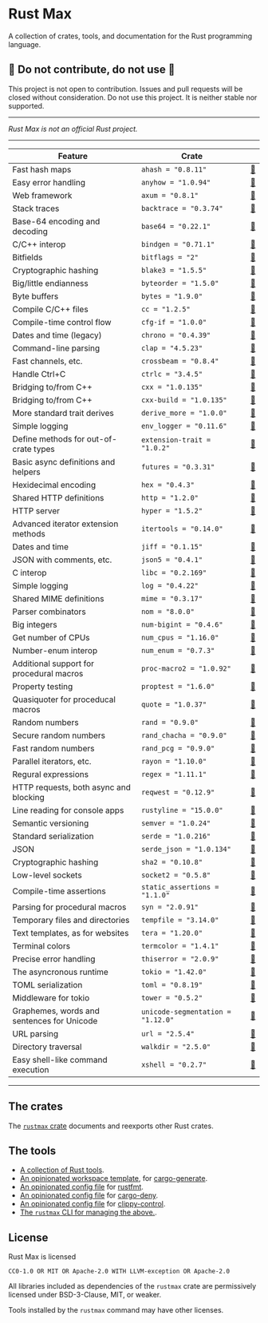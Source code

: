 # Rust Max

A collection of crates, tools, and documentation for the Rust programming language.


## 🚧 Do not contribute, do not use 🚧

This project is not open to contribution.
Issues and pull requests will be closed without consideration.
Do not use this project.
It is neither stable nor supported.

---

*Rust Max is not an official Rust project.*

---

| Feature | Crate | |
|-|-|-|
| Fast hash maps | `ahash = "0.8.11"` | [📖](https://docs.rs/ahash/0.8.11/ahash) |
| Easy error handling | `anyhow = "1.0.94"` | [📖](https://docs.rs/anyhow/1.0.94/anyhow) |
| Web framework | `axum = "0.8.1"` | [📖](https://docs.rs/axum/0.8.1/axum) |
| Stack traces | `backtrace = "0.3.74"` | [📖](https://docs.rs/backtrace/0.3.74/backtrace) |
| Base-64 encoding and decoding | `base64 = "0.22.1"` | [📖](https://docs.rs/base64/0.22.1/base64) |
| C/C++ interop | `bindgen = "0.71.1"` | [📖](https://docs.rs/bindgen/0.71.1/bindgen) |
| Bitfields | `bitflags = "2"` | [📖](https://docs.rs/bitflags/2/bitflags) |
| Cryptographic hashing | `blake3 = "1.5.5"` | [📖](https://docs.rs/blake3/1.5.5/blake3) |
| Big/little endianness | `byteorder = "1.5.0"` | [📖](https://docs.rs/byteorder/1.5.0/byteorder) |
| Byte buffers | `bytes = "1.9.0"` | [📖](https://docs.rs/bytes/1.9.0/bytes) |
| Compile C/C++ files | `cc = "1.2.5"` | [📖](https://docs.rs/cc/1.2.5/cc) |
| Compile-time control flow | `cfg-if = "1.0.0"` | [📖](https://docs.rs/cfg-if/1.0.0/cfg_if) |
| Dates and time (legacy) | `chrono = "0.4.39"` | [📖](https://docs.rs/chrono/0.4.39/chrono) |
| Command-line parsing | `clap = "4.5.23"` | [📖](https://docs.rs/clap/4.5.23/clap) |
| Fast channels, etc. | `crossbeam = "0.8.4"` | [📖](https://docs.rs/crossbeam/0.8.4/crossbeam) |
| Handle Ctrl+C | `ctrlc = "3.4.5"` | [📖](https://docs.rs/ctrlc/3.4.5/ctrlc) |
| Bridging to/from C++ | `cxx = "1.0.135"` | [📖](https://docs.rs/cxx/1.0.135/cxx) |
| Bridging to/from C++ | `cxx-build = "1.0.135"` | [📖](https://docs.rs/cxx-build/1.0.135/cxx_build) |
| More standard trait derives | `derive_more = "1.0.0"` | [📖](https://docs.rs/derive_more/1.0.0/derive_more) |
| Simple logging | `env_logger = "0.11.6"` | [📖](https://docs.rs/env_logger/0.11.6/env_logger) |
| Define methods for out-of-crate types | `extension-trait = "1.0.2"` | [📖](https://docs.rs/extension-trait/1.0.2/extension_trait) |
| Basic async definitions and helpers | `futures = "0.3.31"` | [📖](https://docs.rs/futures/0.3.31/futures) |
| Hexidecimal encoding | `hex = "0.4.3"` | [📖](https://docs.rs/hex/0.4.3/hex) |
| Shared HTTP definitions | `http = "1.2.0"` | [📖](https://docs.rs/http/1.2.0/http) |
| HTTP server | `hyper = "1.5.2"` | [📖](https://docs.rs/hyper/1.5.2/hyper) |
| Advanced iterator extension methods | `itertools = "0.14.0"` | [📖](https://docs.rs/itertools/0.14.0/itertools) |
| Dates and time | `jiff = "0.1.15"` | [📖](https://docs.rs/jiff/0.1.15/jiff) |
| JSON with comments, etc. | `json5 = "0.4.1"` | [📖](https://docs.rs/json5/0.4.1/json5) |
| C interop | `libc = "0.2.169"` | [📖](https://docs.rs/libc/0.2.169/libc) |
| Simple logging | `log = "0.4.22"` | [📖](https://docs.rs/log/0.4.22/log) |
| Shared MIME definitions | `mime = "0.3.17"` | [📖](https://docs.rs/mime/0.3.17/mime) |
| Parser combinators | `nom = "8.0.0"` | [📖](https://docs.rs/nom/8.0.0/nom) |
| Big integers | `num-bigint = "0.4.6"` | [📖](https://docs.rs/num-bigint/0.4.6/num_bigint) |
| Get number of CPUs | `num_cpus = "1.16.0"` | [📖](https://docs.rs/num_cpus/1.16.0/num_cpus) |
| Number-enum interop | `num_enum = "0.7.3"` | [📖](https://docs.rs/num_enum/0.7.3/num_enum) |
| Additional support for procedural macros | `proc-macro2 = "1.0.92"` | [📖](https://docs.rs/proc-macro2/1.0.92/proc_macro2) |
| Property testing | `proptest = "1.6.0"` | [📖](https://docs.rs/proptest/1.6.0/proptest) |
| Quasiquoter for proceducal macros | `quote = "1.0.37"` | [📖](https://docs.rs/quote/1.0.37/quote) |
| Random numbers | `rand = "0.9.0"` | [📖](https://docs.rs/rand/0.9.0/rand) |
| Secure random numbers | `rand_chacha = "0.9.0"` | [📖](https://docs.rs/rand_chacha/0.9.0/rand_chacha) |
| Fast random numbers | `rand_pcg = "0.9.0"` | [📖](https://docs.rs/rand_pcg/0.9.0/rand_pcg) |
| Parallel iterators, etc. | `rayon = "1.10.0"` | [📖](https://docs.rs/rayon/1.10.0/rayon) |
| Regural expressions | `regex = "1.11.1"` | [📖](https://docs.rs/regex/1.11.1/regex) |
| HTTP requests, both async and blocking | `reqwest = "0.12.9"` | [📖](https://docs.rs/reqwest/0.12.9/reqwest) |
| Line reading for console apps | `rustyline = "15.0.0"` | [📖](https://docs.rs/rustyline/15.0.0/rustyline) |
| Semantic versioning | `semver = "1.0.24"` | [📖](https://docs.rs/semver/1.0.24/semver) |
| Standard serialization | `serde = "1.0.216"` | [📖](https://docs.rs/serde/1.0.216/serde) |
| JSON | `serde_json = "1.0.134"` | [📖](https://docs.rs/serde_json/1.0.134/serde_json) |
| Cryptographic hashing | `sha2 = "0.10.8"` | [📖](https://docs.rs/sha2/0.10.8/sha2) |
| Low-level sockets | `socket2 = "0.5.8"` | [📖](https://docs.rs/socket2/0.5.8/socket2) |
| Compile-time assertions | `static_assertions = "1.1.0"` | [📖](https://docs.rs/static_assertions/1.1.0/static_assertions) |
| Parsing for procedural macros | `syn = "2.0.91"` | [📖](https://docs.rs/syn/2.0.91/syn) |
| Temporary files and directories | `tempfile = "3.14.0"` | [📖](https://docs.rs/tempfile/3.14.0/tempfile) |
| Text templates, as for websites | `tera = "1.20.0"` | [📖](https://docs.rs/tera/1.20.0/tera) |
| Terminal colors | `termcolor = "1.4.1"` | [📖](https://docs.rs/termcolor/1.4.1/termcolor) |
| Precise error handling | `thiserror = "2.0.9"` | [📖](https://docs.rs/thiserror/2.0.9/thiserror) |
| The asyncronous runtime | `tokio = "1.42.0"` | [📖](https://docs.rs/tokio/1.42.0/tokio) |
| TOML serialization | `toml = "0.8.19"` | [📖](https://docs.rs/toml/0.8.19/toml) |
| Middleware for tokio | `tower = "0.5.2"` | [📖](https://docs.rs/tower/0.5.2/tower) |
| Graphemes, words and sentences for Unicode | `unicode-segmentation = "1.12.0"` | [📖](https://docs.rs/unicode-segmentation/1.12.0/unicode_segmentation) |
| URL parsing | `url = "2.5.4"` | [📖](https://docs.rs/url/2.5.4/url) |
| Directory traversal | `walkdir = "2.5.0"` | [📖](https://docs.rs/walkdir/2.5.0/walkdir) |
| Easy shell-like command execution | `xshell = "0.2.7"` | [📖](https://docs.rs/xshell/0.2.7/xshell) |


---

## The crates

The [`rustmax` crate](https://docs.rs/rustmax)
documents and reexports other Rust crates.


## The tools

- [A collection of Rust tools](book/src/tools.md).
- [An opinionated workspace template](template),
  for [cargo-generate](https://github.com/cargo-generate/cargo-generate).
- [An opinionated config file](rustfmt.toml)
  for [rustfmt](https://github.com/rust-lang/rustfmt).
- [An opinionated config file](deny.toml)
  for [cargo-deny](https://github.com/EmbarkStudios/cargo-deny).
- [An opinionated config file](clippy-control.toml)
  for [clippy-control](https://github.com/brson/clippy-control).
- [The `rustmax` CLI for managing the above.](https://docs.rs/rustmax-cli).


## License

Rust Max is licensed

    CC0-1.0 OR MIT OR Apache-2.0 WITH LLVM-exception OR Apache-2.0

All libraries included as dependencies of the `rustmax` crate
are permissively licensed under BSD-3-Clause, MIT, or weaker.

Tools installed by the `rustmax` command may have other licenses.
